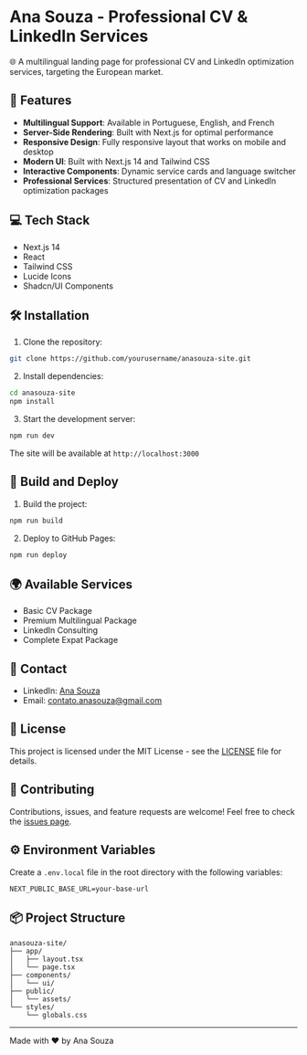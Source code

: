 # Ana Souza - Professional CV & LinkedIn Services

🌐 A multilingual landing page for professional CV and LinkedIn optimization services, targeting the European market.

## 🚀 Features

- **Multilingual Support**: Available in Portuguese, English, and French
- **Server-Side Rendering**: Built with Next.js for optimal performance
- **Responsive Design**: Fully responsive layout that works on mobile and desktop
- **Modern UI**: Built with Next.js 14 and Tailwind CSS
- **Interactive Components**: Dynamic service cards and language switcher
- **Professional Services**: Structured presentation of CV and LinkedIn optimization packages

## 💻 Tech Stack

- Next.js 14
- React
- Tailwind CSS
- Lucide Icons
- Shadcn/UI Components

## 🛠️ Installation

1. Clone the repository:
```bash
git clone https://github.com/yourusername/anasouza-site.git
```

2. Install dependencies:
```bash
cd anasouza-site
npm install
```

3. Start the development server:
```bash
npm run dev
```

The site will be available at `http://localhost:3000`

## 🚀 Build and Deploy

1. Build the project:
```bash
npm run build
```

2. Deploy to GitHub Pages:
```bash
npm run deploy
```

## 🌍 Available Services

- Basic CV Package
- Premium Multilingual Package
- LinkedIn Consulting
- Complete Expat Package

## 📱 Contact

- LinkedIn: [Ana Souza](https://www.linkedin.com/in/souza-anac/)
- Email: contato.anasouza@gmail.com

## 📄 License

This project is licensed under the MIT License - see the [LICENSE](LICENSE) file for details.

## 🤝 Contributing

Contributions, issues, and feature requests are welcome! Feel free to check the [issues page](https://github.com/yourusername/anasouza-site/issues).

## ⚙️ Environment Variables

Create a `.env.local` file in the root directory with the following variables:
```env
NEXT_PUBLIC_BASE_URL=your-base-url
```

## 📦 Project Structure

```
anasouza-site/
├── app/
│   ├── layout.tsx
│   └── page.tsx
├── components/
│   └── ui/
├── public/
│   └── assets/
└── styles/
    └── globals.css
```

---
Made with ❤️ by Ana Souza
